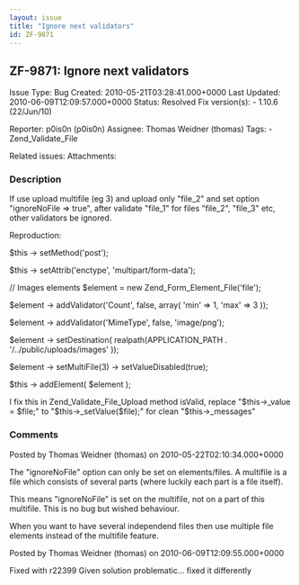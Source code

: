 ```yaml
---
layout: issue
title: "Ignore next validators"
id: ZF-9871
---
```


ZF-9871: Ignore next validators
-------------------------------

 Issue Type: Bug Created: 2010-05-21T03:28:41.000+0000 Last Updated: 2010-06-09T12:09:57.000+0000 Status: Resolved Fix version(s): - 1.10.6 (22/Jun/10)
 
 Reporter:  p0is0n (p0is0n)  Assignee:  Thomas Weidner (thomas)  Tags: - Zend\_Validate\_File
 
 Related issues: 
 Attachments: 
### Description

If use upload multifile (eg 3) and upload only "file\_2" and set option "ignoreNoFile => true", after validate "file\_1" for files "file\_2", "file\_3" etc, other validators be ignored.

Reproduction:

$this -> setMethod('post');

$this -> setAttrib('enctype', 'multipart/form-data');

// Images elements $element = new Zend\_Form\_Element\_File('file');

$element -> addValidator('Count', false, array( 'min' => 1, 'max' => 3 ));

$element -> addValidator('MimeType', false, 'image/png');

$element -> setDestination( realpath(APPLICATION\_PATH . '/../public/uploads/images' ));

$element -> setMultiFile(3) -> setValueDisabled(true);

$this -> addElement( $element );

I fix this in Zend\_Validate\_File\_Upload method isValid, replace "$this->\_value = $file;" to "$this->\_setValue($file);" for clean "$this->\_messages"

 

 

### Comments

Posted by Thomas Weidner (thomas) on 2010-05-22T02:10:34.000+0000

The "ignoreNoFile" option can only be set on elements/files. A multifile is a file which consists of several parts (where luckily each part is a file itself).

This means "ignoreNoFile" is set on the multifile, not on a part of this multifile. This is no bug but wished behaviour.

When you want to have several independend files then use multiple file elements instead of the multifile feature.

 

 

Posted by Thomas Weidner (thomas) on 2010-06-09T12:09:55.000+0000

Fixed with r22399 Given solution problematic... fixed it differently

 

 